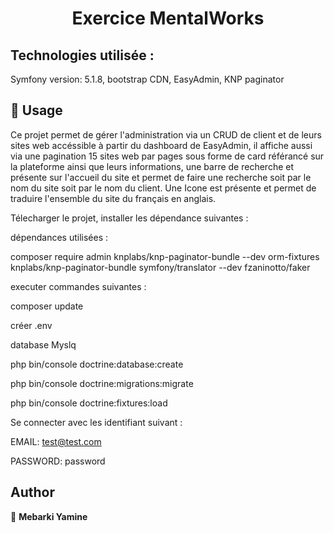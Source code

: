 <h1 align="center">Exercice MentalWorks</h1>

## Technologies utilisée :

Symfony version: 5.1.8, bootstrap CDN, EasyAdmin, KNP paginator

## 🚀 Usage


Ce projet permet de gérer l'administration via un CRUD de client et de leurs sites web accéssible à partir du dashboard de EasyAdmin, il affiche aussi via une pagination 15 sites web par pages sous forme de card référancé sur la plateforme ainsi que leurs informations, une barre de recherche et présente sur l'accueil du site et permet de faire une recherche soit par le nom du site soit par le nom du client.
Une Icone est présente et permet de traduire l'ensemble du site du français en anglais.


Télecharger le projet, installer les dépendance suivantes :

dépendances utilisées :

composer require admin knplabs/knp-paginator-bundle
--dev orm-fixtures knplabs/knp-paginator-bundle symfony/translator --dev fzaninotto/faker

executer commandes suivantes :

<p>composer update</p>
<p>créer .env</p>
database Myslq</p>
<p>php bin/console doctrine:database:create</p>
<p>php bin/console doctrine:migrations:migrate</p>
<p>php bin/console doctrine:fixtures:load</p>

Se connecter avec les identifiant suivant :

EMAIL:
test@test.com

PASSWORD:
password

## Author

👤 **Mebarki Yamine**


